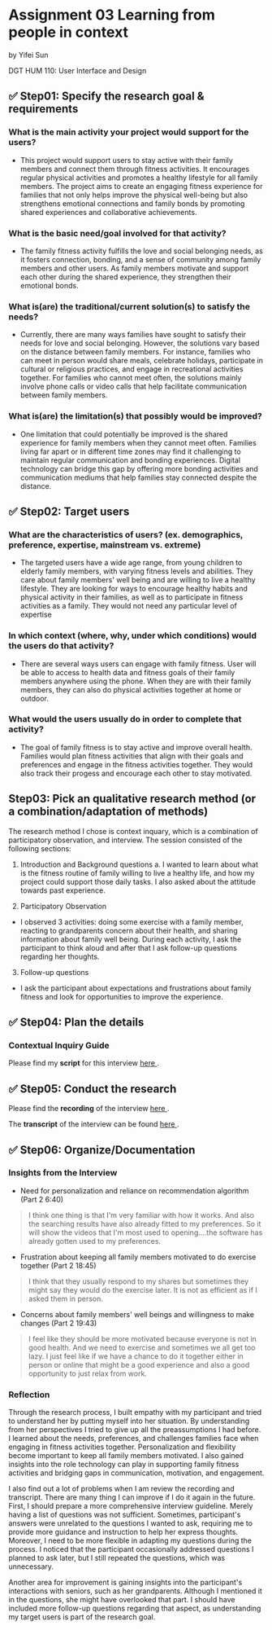 # Assignment 03 Learning from people in context
by Yifei Sun

DGT HUM 110: User Interface and Design

## ✅ Step01: Specify the research goal & requirements
### What is the main activity your project would support for the users?

- This project would support users to stay active with their family members and connect them through fitness activities. It encourages regular physical activities and promotes a healthy lifestyle for all family members. The project aims to create an engaging fitness experience for families that not only helps improve the physical well-being but also strengthens emotional connections and family bonds by promoting shared experiences and collaborative achievements.

### What is the basic need/goal involved for that activity?
- The family fitness activity fulfills the love and social belonging needs, as it fosters connection, bonding, and a sense of community among family members and other users. As family members motivate and support each other during the shared experience, they strengthen their emotional bonds. 

### What is(are) the traditional/current solution(s) to satisfy the needs?
- Currently, there are many ways families have sought to satisfy their needs for love and social belonging. However, the solutions vary based on the distance between family members. For instance, families who can meet in person would share meals, celebrate holidays, participate in cultural or religious practices, and engage in recreational activities together. For families who cannot meet often, the solutions mainly involve phone calls or video calls that help facilitate communication between family members.

### What is(are) the limitation(s) that possibly would be improved?
- One limitation that could potentially be improved is the shared experience for family members when they cannot meet often. Families living far apart or in different time zones may find it challenging to maintain regular communication and bonding experiences. Digital technology can bridge this gap by offering more bonding activities and communication mediums that help families stay connected despite the distance.


## ✅ Step02: Target users

### What are the characteristics of users? (ex. demographics, preference, expertise, mainstream vs. extreme) 
- The targeted users have a wide age range, from young children to elderly family members, with varying fitness levels and abilities. They care about family members' well being and are willing to live a healthy lifestyle. They are looking for ways to encourage healthy habits and physical activity in their families, as well as to participate in fitness activities as a family. They would not need any particular level of expertise

### In which context (where, why, under which conditions) would the users do that activity? 
- There are several ways users can engage with family fitness. User will be able to access to health data and fitness goals of their family members anywhere using the phone. When they are with their family members, they can also do physical activities together at home or outdoor.

### What would the users usually do in order to complete that activity? 
- The goal of family fitness is to stay active and improve overall health. Families would plan fitness activities that align with their goals and preferences and engage in the fitness activities together. They would also track their progess and encourage each other to stay motivated.


## Step03: Pick an qualitative research method (or a combination/adaptation of methods) 

The research method I chose is context inquary, which is a combination of participatory observation, and interview.
The session consisted of the following sections:

1. Introduction and Background questions a. I wanted to learn about what is the fitness routine of family willing to live a healthy life, and how my project could support those daily tasks. I also asked about the attitude towards past experience.

2. Participatory Observation

- I observed 3 activities: doing some exercise with a family member, reacting to grandparents concern about their health, and sharing information about family well being. During each activity, I ask the participant to think aloud and after that I ask follow-up questions regarding her thoughts.

3. Follow-up questions

- I ask the participant about expectations and frustrations about family fitness and look for opportunities to improve the experience.


## ✅ Step04: Plan the details

### Contextual Inquiry Guide

Please find my **script** for this interview <a href = "https://docs.google.com/document/d/1bbDS_UHfSXhyatYSk7SmhgSO22o3Gw_QU-vkkKvKc2Y/edit?usp=sharing"> here </a>.

## ✅ Step05: Conduct the research

Please find the **recording** of the interview  <a href = "https://youtu.be/Bl8qYmRjhtU"> here </a>.

The **transcript** of the interview can be found <a href = "https://docs.google.com/document/d/1Y2VLet57rcx5re96Wkx-A6_y3no6mHT4o9GR2Z0M2ps/edit?usp=sharing"> here </a>.

## ✅ Step06: Organize/Documentation

### Insights from the Interview
- Need for personalization and reliance on recommendation algorithm (Part 2 6:40)
> I think one thing is that I'm very familiar with how it works. And also the searching results have also already fitted to my preferences. So it will show the videos that I'm most used to opening....the software has already gotten used to my preferences.

- Frustration about keeping all family members motivated to do exercise together (Part 2 18:45)
> I think that they usually respond to my shares but sometimes they might say they would do the exercise later. It is not as efficient as if I asked them in person.

- Concerns about family members' well beings and willingness to make changes (Part 2 19:43)
> I feel like they should be more motivated because everyone is not in good health. And we need to exercise and sometimes we all get too lazy. I just feel like if we have a chance to do it together either in person or online that might be a good experience and also a good opportunity to just relax from work.


### Reflection
Through the research process, I built empathy with my participant and tried to understand her by putting myself into her situation. By understanding from her perspectives I tried to give up all the preassumptions I had before. I learned about the needs, preferences, and challenges families face when engaging in fitness activities together. Personalization and flexibility become important to keep all family members motivated. I also gained insights into the role technology can play in supporting family fitness activities and bridging gaps in communication, motivation, and engagement.

I also find out a lot of problems when I am review the recording and transcript. There are many thing I can improve if I do it again in the future. First, I should prepare a more comprehensive interview guideline. Merely having a list of questions was not sufficient. Sometimes, participant's answers were unrelated to the questions I wanted to ask, requiring me to provide more guidance and instruction to help her express thoughts. Moreover, I need to be more flexible in adapting my questions during the process. I noticed that the participant occasionally addressed questions I planned to ask later, but I still repeated the questions, which was unnecessary.

Another area for improvement is gaining insights into the participant's interactions with seniors, such as her grandparents. Although I mentioned it in the questions, she might have overlooked that part. I should have included more follow-up questions regarding that aspect, as understanding my target users is part of the research goal.




